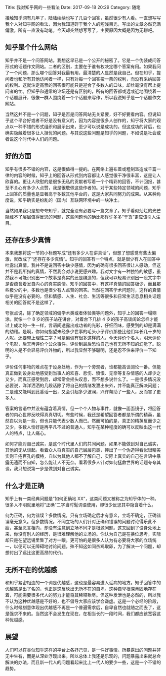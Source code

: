 Title: 我对知乎网的一些看法
Date: 2017-09-18 20:29
Category: 随笔

接触知乎网有几年了，陆陆续续也写了几百个回答，虽然很少有人看。一直想写写我个人对知乎网的看法，因为我知道碍于我个人的短浅目光，写出的文章必然充满偏激，所有一直没有动笔。今天却突然想写写了，主要原因大概是因为无聊吧。

## 知乎是个什么网站

知乎并不是一个问答网站，我想这早已是一个公开的秘密了。它是一个伪装成问答形式的话题作文网站。二者的区别，主要在于谁有权决定哪个答案有用。如果我问了一个问题，那么哪个回答对我最有用，最清楚的人显然是我自己。但在知乎，提问者也和所有其他访问者一样，只有对每一个回答投一票的权利，而没有采纳回答的权利。这就注定高票的回答很可能只是迎合了多数人的口味，却丝毫没有帮上提问者的忙。但知乎和通常的论坛还是有区别的，所有的回答都或远或近地围绕着一个话题展开，很像一群人围绕着一个个话题来写作，所以我说知乎是一个话题作文网站。

当然这并不是一个问题，知乎是否是问答网站无关紧要，好不好要看内容。但说知乎这个平台好或者不好是没有意义的，因为内容是很多人创作的，知乎将大家的观点以一种不错的形式组织和展示出来，至少可以说是成功的。但这成功的背后，也确实隐藏着很多让人担忧的问题。与其说这些问题是知乎的问题，不如说是社会或者说这个时代中人们的问题。

## 好的方面

知乎有很多不错的内容，这是很值得一提的。在网络上遍布着或粗制滥造或千篇一律的内容的时候，知乎上的回答从形式到内容都让人感觉很干净很丰富，这是让人欣喜的。更让人欣慰的是很多无私的贡献者写着一个个精彩的回答，不计回报，甚至不关心有多少人点赞，我是很敬佩这些作者的。对于某些特定领域的问题，知乎上回答的质量也是显著高于多数其他平台的，这是大家共同努力的成果。从某种角度说，知乎确实是纷乱的（国内）互联网环境中的一块净土。

当然如果我只是想夸夸知乎，就完全没有必要写一篇文章了。知乎看似灿烂的光芒隐藏不了层层值得反思的问题，这些问题也的确比那许许多多“干货”更应该引人注目。

## 还存在多少真情

本来我想将这一节的小标题写成“还有多少人在讲真话”，但想了想感觉有些太偏激，就改成了“还存在多少真情”。知乎的回答有一个特点，就是很少有人在回答中吐露出真情。我并不是说回答中缺少感情，因为的确有很多回答很让人感动，但这并不是我所指的真情，不然我会对小说更感兴趣。我对文字有一种独特的敏感，虽然我不可能识别出一个故事是真实的还是编造的，但我可以轻易识别出一段文字中是否蕴含着发自内心的真实感情。知乎的回答中，有这样真情的回答极少，而且那些极少的中，多数也是很少有人点赞的回答。当然在回答学术问题时，这样的真情似乎是没有必要的，但和情感、人生、社会、生活等很多和日常生活息息相关话题相关的回答就不是这样了。

夸张点说，除了确定领域的偏学术类或者体验类等问题外，知乎上的回答一塌糊涂。就像一个 8 岁的孩子站在讲台，对着台下几排 4 岁的孩子高谈阔论怎样才能过上成功的一生一样，言语间透露出成功者的光彩，仔细回味，感受到的却是满满的幼稚。是啊，你如何指望未经多少世事的毛头小子评价那些比他们年长几十岁的人呢，还要带上理性二字？可是偏偏有很多这样的人，今天评价个名人，明天评价个电影，后天再评价个公众事件。评价到最后恐怕自己也有无所不知的幻觉了。聪明的人是不会轻易评价外物的，所以我显然不够聪明，还是忍不住来评价一下知乎。

评价任何事物的难点在于设身处地，作为一个旁观者，谁都能高谈阔论一番。但能真正做到设身处地感受到当事人的欢喜、悲伤、愤恨、无奈等复杂情感的人却少之又少。而真正感受到后，却常常会摇头叹息，而不想多说什么了。一是很多情况没必要说，洋洋洒洒的几段话除了将自己的情绪发泄出来外，并不能真正解决问题；二是谁又能料到此番话一出，又会引起多少波澜，兴许帮助了一些人，反而害了更多人。

答案的言语中并没有蕴含着真情，但一个个人物与事件，就像一面面镜子，将回答者的内心世界反映得真真切切。有些时候，我还是希望回答者都是所谓的精英，虽然自以为是一些，但也只能代表少数人而已。然而可怕的是，真正的精英反而少之又少，多数人恰好是再平凡不过的普通人，知乎在某种程度的确可以反映出这一代人的特点，让人痛心。

如何才能对自己诚实，是这个时代里人们的共同问题。如果不能做到对自己诚实，其他的无从谈起。看着众人将真实的自己层层包裹，捧出了一个伪造得看似很精美实则千疮百孔的模特，自以为其他人都不了解自己，实际上真实的自己在言语中暴露无遗而不自知，怎么能让人不无奈。看着很多人针对如何拯救世界的话题夸夸其谈，我只想说第一步是做到对自己诚实。

## 什么才是正确

知乎上有一类经典问题是“如何正确地 XX”，这类问题又被称之为知乎体的一种。很多人不明就里地将“正确”二字当时髦词语使用，却很少反思其中隐含着什么。

何为正确，何为错误？多数情况，只有立场确定后才有意义，立场不确定，正确错误毫无意义。但多数情况，不同立场的人们针对正确和错误的问题讨论得乐此不疲，甚至恶言相向，却没有注意到立场不同才是根源问题。这又回到了设身处地上来，你没有别人的经历，是很难理解他的立场的。你认为自己是在换位思考，实际却只是在望远镜里瞥了对方一眼。更可怕的是很多人认为有必要将大家的立场统一，以便可以无障碍地讨论问题。殊不知这如同杀鸡取卵，为了解决一个问题，却想付出了远比这更高昂的代价。

## 无所不在的优越感

和知乎紧密相连的一个词是优越感，这也是最容易遭人诟病的地方。知乎回答中的优越感是出了名的，也正是这反映出无所不在的自卑。这种自卑根深蒂固地存在着，可能需要很多代人的努力才能将其稀释殆尽。但这种发泄也是必然的，所以我不认为这种优越感是不好的，也不倡导大家应该学会谦虚。这是一个必经的阶段，什么时候刻意体现出优越感不再是一个普遍需求后，自卑自然也就随之而去了，这是强求不来的。当然这不会发生在现在，在相当长的一段时间，我们都应该宽容这种优越感。

## 展望

人们可以在类似知乎这样的平台上各抒己见，是一件好事情。所暴露出的问题并非无中生有，而是从深处浮现出来。所以总体上我还是乐观的，问题暴露出来就总会解决的办法，而且新一代人的问题看起来比上一代人的要少一些，这是一个不错的趋势。
